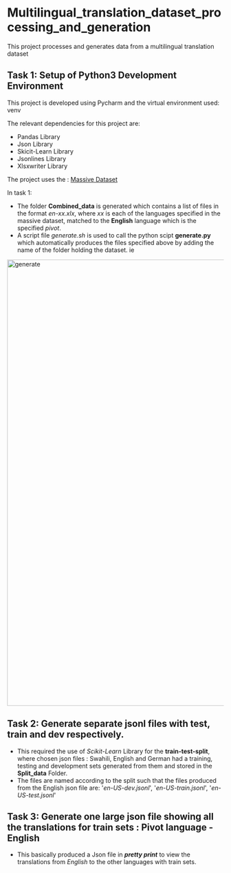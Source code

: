 # Multilingual_translation_dataset_processing_and_generation
This project processes and generates data from a multilingual translation dataset

## Task 1: Setup of Python3 Development Environment
This project is developed using Pycharm and the virtual environment used: venv

The relevant dependencies for this project are: 
* Pandas Library
* Json Library
* Skicit-Learn Library
* Jsonlines Library
* Xlsxwriter Library

The project uses the : [Massive Dataset](https://huggingface.co/datasets/AmazonScience/massive/viewer/af-ZA/train?p=1)

In task 1: 
* The folder **Combined_data** is generated which contains a list of files in the format *en-xx.xlx*, where *xx* is each of the languages specified in the massive dataset, matched to the **English** language which is the specified *pivot*.
* A script file *generate.sh* is used to call the python scipt **generate.py** which automatically produces the files specified above by adding the name of the folder holding the dataset. ie
  
<img width="1037" alt="generate" src="https://github.com/Abbymuso1/Multilingual_translation_dataset_processing_and_generation/assets/89918147/1c742a3f-8805-4f5f-b575-111d778f92cc">



## Task 2: Generate separate jsonl files with test, train and dev respectively.
* This required the use of *Scikit-Learn* Library for the **train-test-split**, where chosen json files : Swahili, English and German had a training, testing and development sets generated from them and stored in the **Split_data**  Folder. 
* The files are named according to the split such that the files produced from the English json file are: '*en-US-dev.jsonl*', '*en-US-train.jsonl*', '*en-US-test.jsonl*'

## Task 3: Generate one large json file showing all the translations for train sets : Pivot language - English
* This basically produced a Json file in ***pretty print*** to view the translations from *English* to the other languages with train sets.



